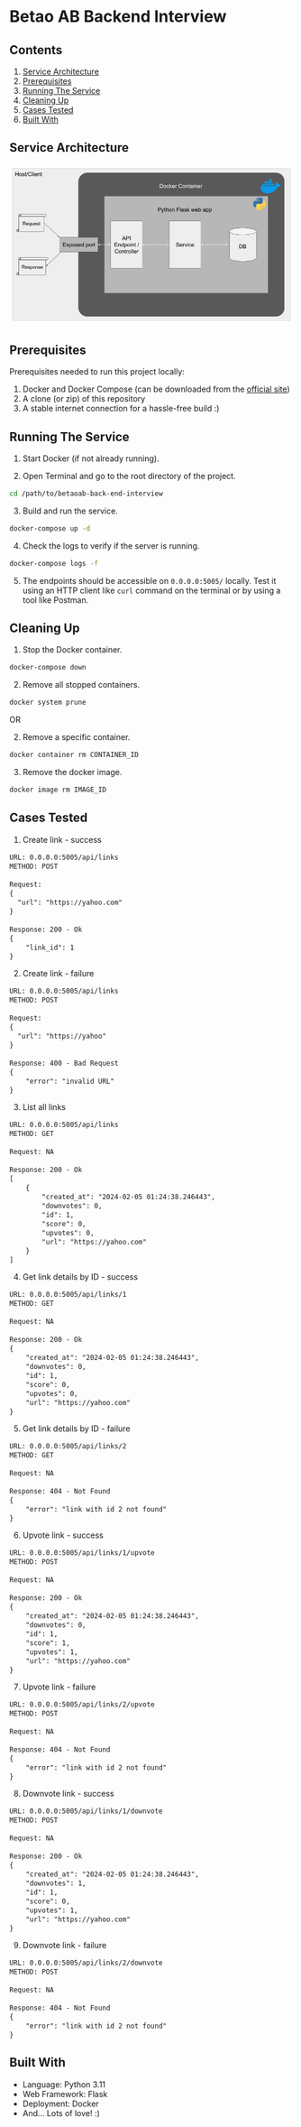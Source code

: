 # Betao AB Backend Interview

## Contents

1. [Service Architecture](#service-architecture)
2. [Prerequisites](#prerequisites)
3. [Running The Service](#running-the-service)
4. [Cleaning Up](#cleaning-up)
5. [Cases Tested](#cases-tested)
6. [Built With](#built-with)

## Service Architecture

![Service Architecture](https://github.com/MitraThakker/betaoab-back-end-interview/blob/main/assets/ServiceArchitecture.jpg)

## Prerequisites

Prerequisites needed to run this project locally:
1. Docker and Docker Compose (can be downloaded from the [official site](https://hub.docker.com/))
2. A clone (or zip) of this repository
3. A stable internet connection for a hassle-free build :)

## Running The Service

1. Start Docker (if not already running).

2. Open Terminal and go to the root directory of the project.

```bash
cd /path/to/betaoab-back-end-interview
```

3. Build and run the service.

```bash
docker-compose up -d
```

4. Check the logs to verify if the server is running.

```bash
docker-compose logs -f
```

5. The endpoints should be accessible on `0.0.0.0:5005/` locally.  Test it using an HTTP client like `curl` command on the terminal or by using a tool like Postman.

## Cleaning Up

1. Stop the Docker container.

```bash
docker-compose down
```

2. Remove all stopped containers.

```bash
docker system prune
```

OR

2. Remove a specific container.

```bash
docker container rm CONTAINER_ID
```

3. Remove the docker image.
```bash
docker image rm IMAGE_ID
```

## Cases Tested

1. Create link - success

```
URL: 0.0.0.0:5005/api/links
METHOD: POST

Request:
{
  "url": "https://yahoo.com"
}

Response: 200 - Ok
{
    "link_id": 1
}
```

2. Create link - failure

```
URL: 0.0.0.0:5005/api/links
METHOD: POST

Request:
{
  "url": "https://yahoo"
}

Response: 400 - Bad Request
{
    "error": "invalid URL"
}
```

3. List all links

```
URL: 0.0.0.0:5005/api/links
METHOD: GET

Request: NA

Response: 200 - Ok
[
    {
        "created_at": "2024-02-05 01:24:38.246443",
        "downvotes": 0,
        "id": 1,
        "score": 0,
        "upvotes": 0,
        "url": "https://yahoo.com"
    }
]
```

4. Get link details by ID - success

```
URL: 0.0.0.0:5005/api/links/1
METHOD: GET

Request: NA

Response: 200 - Ok
{
    "created_at": "2024-02-05 01:24:38.246443",
    "downvotes": 0,
    "id": 1,
    "score": 0,
    "upvotes": 0,
    "url": "https://yahoo.com"
}
```

5. Get link details by ID - failure

```
URL: 0.0.0.0:5005/api/links/2
METHOD: GET

Request: NA

Response: 404 - Not Found
{
    "error": "link with id 2 not found"
}
```

6. Upvote link - success

```
URL: 0.0.0.0:5005/api/links/1/upvote
METHOD: POST

Request: NA

Response: 200 - Ok
{
    "created_at": "2024-02-05 01:24:38.246443",
    "downvotes": 0,
    "id": 1,
    "score": 1,
    "upvotes": 1,
    "url": "https://yahoo.com"
}
```

7. Upvote link - failure

```
URL: 0.0.0.0:5005/api/links/2/upvote
METHOD: POST

Request: NA

Response: 404 - Not Found
{
    "error": "link with id 2 not found"
}
```

8. Downvote link - success

```
URL: 0.0.0.0:5005/api/links/1/downvote
METHOD: POST

Request: NA

Response: 200 - Ok
{
    "created_at": "2024-02-05 01:24:38.246443",
    "downvotes": 1,
    "id": 1,
    "score": 0,
    "upvotes": 1,
    "url": "https://yahoo.com"
}
```

9. Downvote link - failure

```
URL: 0.0.0.0:5005/api/links/2/downvote
METHOD: POST

Request: NA

Response: 404 - Not Found
{
    "error": "link with id 2 not found"
}
```

## Built With

* Language: Python 3.11
* Web Framework: Flask
* Deployment: Docker
* And... Lots of love! :)
